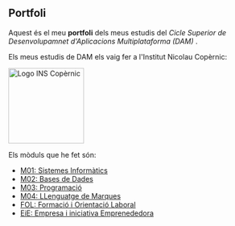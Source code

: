 ## Portfoli

Aquest és el meu **portfoli** dels meus estudis del *Cicle Superior de Desenvolupamnet d'Aplicacions Multiplataforma (DAM)* .

Els meus estudis de DAM els vaig fer a l'Institut Nicolau Copèrnic:

<img src="https://copernic.cat/images/logos/logo-header.png" width="150" alt="Logo INS Copèrnic">

Els mòduls que he fet són:
- [M01: Sistemes Informàtics](https://github.com/Jguijisa12/PORTAFOLIO/tree/main/MODULOS/MO1-SistemesInformatics)
- [M02: Bases de Dades](https://github.com/Jguijisa12/PORTAFOLIO/tree/main/MODULOS/M02-BasesDeDades)
- [M03: Programació](https://github.com/jguijisa12/Portfoli/tree/main/Moduls/M03-Programacio)
- [M04: LLenguatge de Marques](https://github.com/Jguijisa12/PORTAFOLIO/tree/main/MODULOS/M04-LenguajeDeMarcas)
- [FOL: Formació i Orientació Laboral](https://github.com/jguijisa12/Portfoli/tree/main/Moduls/M12-FOL)
- [EiE: Empresa i iniciativa Emprenededora](https://github.com/jguijisa12/Portfoli/tree/main/Moduls/M13-EiE)
